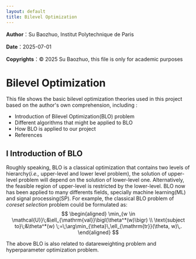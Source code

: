 ```yaml
---
layout: default
title: Bilevel Optimization
---
```

**Author**：Su Baozhuo, Institut Polytechnique de Paris 

**Date**：2025-07-01 

**Copyrights**：© 2025 Su Baozhuo, this file is only for academic purposes 

# Bilevel Optimization

This file shows the basic bilevel optimization theories used in this project based on the author's own comprehension, including :
- Introduction of Bilevel Optimization(BLO) problem
- Different algorithms that might be applied to BLO
- How BLO is applied to our project
- References


## I Introduction of BLO
Roughly speaking, BLO is a classical optimization that contains two levels of hierarchy(_i.e.,_ upper-level and lower level problem), the solution of upper-level problem will depend on the solution of lower-level one. Alternatively, the feasible region of upper-level is restricted by the lower-level.
BLO now has been applied to many differents fields, specially machine learning(ML) and signal processing(SP). For example, the classical BLO problem of _coreset selection_ problem could be formulated as:
$$
\begin{aligned}
\min_{w \in \mathcal{U}}\;&\ell_{\mathrm{val}}\bigl(\theta^*(w)\bigr) \\
\text{subject to}\;&\theta^*(w) \;=\;\arg\min_{\theta}\,\ell_{\mathrm{tr}}(\theta, w)\,.
\end{aligned}
$$

The above BLO is also related to datareweighting problem and hyperparameter optimization problem.














